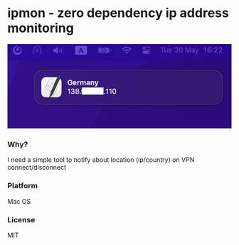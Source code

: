 # ipmon - zero dependency ip address monitoring

![Screenshot](picture.png)

### Why?
I need a simple tool to notify about location (ip/country) on VPN connect/disconnect

### Platform
Mac OS

### License
MIT

